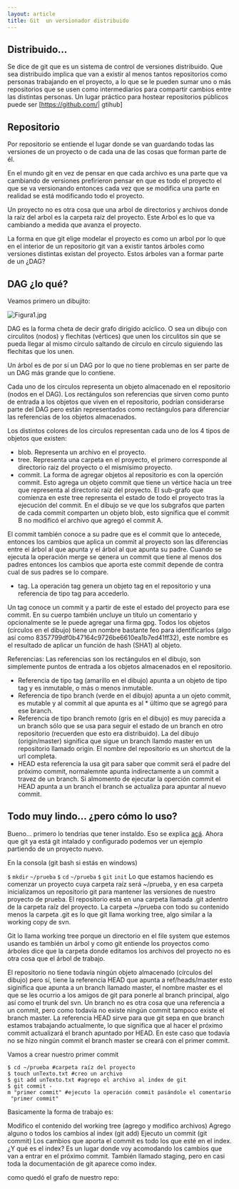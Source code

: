 ```yaml
---
layout: article
title: Git  un versionador distribuido
---
```

Distribuido...
--------------

Se dice de git que es un sistema de control de versiones distribuido. Que sea distribuido implica que van a existir al menos tantos repositorios como personas trabajando en el proyecto, a lo que se le pueden sumar uno o más repositorios que se usen como intermediarios para compartir cambios entre las distintas personas. Un lugar práctico para hostear repositorios públicos puede ser \[<https://github.com/>| gtihub\]

Repositorio
-----------

Por repositorio se entiende el lugar donde se van guardando todas las versiones de un proyecto o de cada una de las cosas que forman parte de él.

En el mundo git en vez de pensar en que cada archivo es una parte que va cambiando de versiones prefirieron pensar en que es todo el proyecto el que se va versionando entonces cada vez que se modifica una parte en realidad se está modificando todo el proyecto.

Un proyecto no es otra cosa que una arbol de directorios y archivos donde la raíz del arbol es la carpeta raíz del proyecto. Este Arbol es lo que va cambiando a medida que avanza el proyecto.

La forma en que git elige modelar el proyecto es como un arbol por lo que en el interior de un repositorio git van a existir tantos árboles como versiones distintas existan del proyecto. Estos árboles van a formar parte de un ¿DAG?

DAG ¿lo qué?
------------

Veamos primero un dibujito:

![](Figura1.jpg "Figura1.jpg")

DAG es la forma cheta de decir grafo dirigido acíclico. O sea un dibujo con circulitos (nodos) y flechitas (vértices) que unen los circulitos sin que se pueda llegar al mismo círculo saltando de círculo en círculo siguiendo las flechitas que los unen.

Un árbol es de por sí un DAG por lo que no tiene problemas en ser parte de un DAG más grande que lo contiene.

Cada uno de los círculos representa un objeto almacenado en el repositorio (nodos en el DAG). Los rectángulos son referencias que sirven como punto de entrada a los objetos que viven en el repositorio, podrían considerarse parte del DAG pero están representados como rectángulos para diferenciar las referencias de los objetos almacenados.

Los distintos colores de los circulos representan cada uno de los 4 tipos de objetos que existen:

-   blob. Representa un archivo en el proyecto.
-   tree. Representa una carpeta en el proyecto, el primero corresponde al directorio raiz del proyecto o el mismísimo proyecto.
-   commit. La forma de agregar objetos al repositorio es con la operción commit. Esto agrega un objeto commit que tiene un vértice hacia un tree que representa al directorio raíz del proyecto. El sub-grafo que comienza en este tree representa el estado de todo el proyecto tras la ejecución del commit. En el dibujo se ve que los subgrafos que parten de cada commit comparten un objeto blob, esto significa que el commit B no modificó el archivo que agregó el commit A.

El commit también conoce a su padre que es el commit que lo antecede, entonces los cambios que aplica un commit al proyecto son las diferencias entre el árbol al que apunta y el árbol al que apunta su padre. Cuando se ejecuta la operación merge se qenera un commit que tiene al menos dos padres entonces los cambios que aporta este commit depende de contra cual de sus padres se lo compare.

-   tag. La operación tag genera un objeto tag en el repositorio y una referencia de tipo tag para accederlo.

Un tag conoce un commit y a partir de este el estado del proyecto para ese commit. En su cuerpo también uncluye un título un comentario y opcionalmente se le puede agregar una firma gpg. Todos los objetos (círculos en el dibujo) tiene un nombre bastante feo para identificarlos (algo así como 8357799df0b47164c9726be6610ea1b7ed41ff32), este nombre es el resultado de aplicar un función de hash (SHA1) al objeto.

Referencias: Las referencias son los rectángulos en el dibujo, son simplemente puntos de entrada a los objetos almacenados en el repositorio.

-   Referencia de tipo tag (amarillo en el dibujo) apunta a un objeto de tipo tag y es inmutable, o más o menos inmutable.
-   Referencia de tipo branch (verde en el dibujo) apunta a un ojeto commit, es mutable y al commit al que apunta es al \* último que se agregó para ese branch.
-   Referencia de tipo branch remoto (gris en el dibujo) es muy parecida a un branch sólo que se usa para seguir el estado de un branch en otro repositorio (recuerden que esto era distribuido). La del dibujo (origin/master) significa que sigue un branch llamdo master en un repositorio llamado origin. El nombre del repositorio es un shortcut de la url completa.
-   HEAD esta referencia la usa git para saber que commit será el padre del próximo commit, normalemnte apunta indirectamente a un commit a travez de un branch. Si almomento de ejecutar la operción commit el HEAD apunta a un branch el branch se actualiza para apuntar al nuevo commit.

Todo muy lindo... ¿pero cómo lo uso?
------------------------------------

Bueno... primero lo tendrías que tener instaldo. Eso se explica [ acá](instalando-git.md). Ahora que git ya está git intalado y configurado podemos ver un ejemplo partiendo de un proyecto nuevo.

En la consola (git bash si estás en windows)

`$` `mkdir` `~/prueba` `$` `cd` `~/prueba` `$` `git` `init` Lo que estamos haciendo es comenzar un proyecto cuya carpeta raíz será ~/prueba, y en esa carpeta inicializamos un repositorio git para mantener las versiones de nuestro proyecto de prueba. El repositorio está en una carpeta llamada .git adentro de la carpeta raíz del proyecto. La carpeta ~/prueba con todo su contenido menos la carpeta .git es lo que git llama working tree, algo similar a la working copy de svn.

Git lo llama working tree porque un directorio en el file system que estemos usando es también un árbol y como git entiende los proyectos como árboles dice que la carpeta donde editamos los archivos del proyecto no es otra cosa que el árbol de trabajo.

El repositorio no tiene todavía ningún objeto almacenado (círculos del dibujo) pero sí, tiene la referencia HEAD que apunta a ref/heads/master esto siginifica que apunta a un branch llamado master, el nombre master es el que se les ocurrio a los amigos de git para ponerle al branch principal, algo así como el trunk del svn. Un branch no es otra cosa que una referencia a un commit, pero como todavía no existe ningún commit tampoco existe el branch master. La referencia HEAD sirve para que git sepa en que branch estamos trabajando actualmente, lo que significa que al hacer el próximo commit actualizará el branch apuntado por HEAD. En este caso que todavía no se hizo ningún commit el branch master se creará con el primer commit.

Vamos a crear nuestro primer commit

`$ cd ~/prueba #carpeta raíz del proyecto`
`$ touch unTexto.txt #creo un archivo`
`$ git add unTexto.txt #agrego el archivo al index de git`
`$ git commit -m "primer commit" #ejecuto la operación commit pasándole el comentario "primer commit"`

Basicamente la forma de trabajo es:

Modifico el contenido del working tree (agrego y modifico archivos) Agrego alguno o todos los cambios al index (git add) Ejecuto un commit (git commit) Los cambios que aporta el commit es todo los que esté en el index. ¿Y qué es el index? Es un lugar donde voy acomodando los cambios que van a entrar en el próximo commit. También llamado staging, pero en casi toda la documentación de git aparece como index.

como quedó el grafo de nuestro repo:

